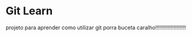 Git Learn
=========
projeto para aprender como utilizar git porra buceta caralho!!!!!!!!!!!!!!!!!!!!